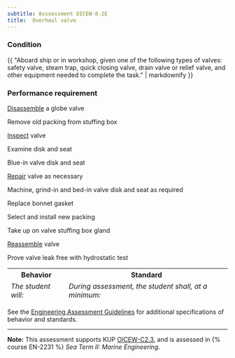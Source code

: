 ```yaml
---
subtitle: Asssessment OICEW-8-2E
title:  Overhaul valve
---
```




### Condition

{{ "Aboard ship or in workshop, given one of the following types of valves: safety valve, steam trap, quick closing valve, drain valve or relief valve, and other equipment needed to complete the task." | markdownify }}

### Performance requirement 

<table width='100%' class='Guidelines'>
 <thead>
 <tr>
     <th class='thirty'>Behavior</th>
     <th class='seventy'>Standard</th>
 </tr>
 <tr>
     <td><em>The student will:</em></td>
     <td><em>During assessment, the student shall, at a minimum:</em></td>
 </tr>
 </thead>
 <tbody>


<!--rowstart-->

[Disassemble](guidelines#disassemble) a globe valve

<!--cellbreak-->

Remove old packing from stuffing box

<!--rowend-->


<!--rowstart-->

[Inspect](guidelines#evaluateinspecttest) valve

<!--cellbreak-->

Examine disk and seat

Blue-in valve disk and seat

<!--rowend-->


<!--rowstart-->

[Repair](guidelines#repair) valve as necessary

<!--cellbreak-->

Machine, grind-in and bed-in valve disk and seat as required

Replace bonnet gasket

Select and install new packing

Take up on valve stuffing box gland

<!--rowend-->


<!--rowstart-->

[Reassemble](guidelines#reassemble) valve

<!--cellbreak-->

Prove valve leak free with hydrostatic test

<!--rowend-->


 </tbody>
 </table>



See the [Engineering Assessment Guidelines](guidelines) for additional specifications of behavior and standards.


*****

**Note:** This assessment supports KUP [OICEW-C2.3]({{site.baseurl}}/tables/31.html#OICEW-C2.3), and is assessed in  {% course  EN-2231 %}  *Sea Term II: Marine Engineering*. 

